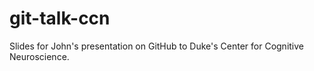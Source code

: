 # git-talk-ccn
Slides for John's presentation on GitHub to Duke's Center for Cognitive Neuroscience.
